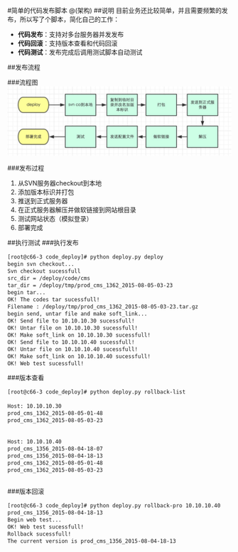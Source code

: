 #简单的代码发布脚本
@(架构)
##说明
目前业务还比较简单，并且需要频繁的发布，所以写了个脚本，简化自己的工作：
- **代码发布**：支持对多台服务器并发发布
- **代码回滚**：支持版本查看和代码回滚
- **代码测试**：发布完成后调用测试脚本自动测试

##发布流程

###流程图
![Alt text](./部署流程图.png)

###发布过程
1. 从SVN服务器checkout到本地
2. 添加版本标识并打包
3. 推送到正式服务器
4. 在正式服务器解压并做软链接到网站根目录
5. 测试网站状态（模拟登录）
6. 部署完成

##执行测试
###执行发布
```
[root@c66-3 code_deploy]# python deploy.py deploy
begin svn checkout...
Svn checkout sucessfull
src_dir = /deploy/code/cms
tar_dir = /deploy/tmp/prod_cms_1362_2015-08-05-03-23
begin tar...
OK! The codes tar sucessfull!
Filename : /deploy/tmp/prod_cms_1362_2015-08-05-03-23.tar.gz
begin send, untar file and make soft_link...
OK! Send file to 10.10.10.30 sucessfull!
OK! Untar file on 10.10.10.30 sucessfull!
OK! Make soft_link on 10.10.10.30 sucessfull!
OK! Send file to 10.10.10.40 sucessfull!
OK! Untar file on 10.10.10.40 sucessfull!
OK! Make soft_link on 10.10.10.40 sucessfull!
OK! Web test sucessfull!
```
###版本查看
```
[root@c66-3 code_deploy]# python deploy.py rollback-list

Host: 10.10.10.30 
prod_cms_1362_2015-08-05-01-48
prod_cms_1362_2015-08-05-03-23
            

Host: 10.10.10.40 
prod_cms_1356_2015-08-04-18-07
prod_cms_1356_2015-08-04-18-13
prod_cms_1362_2015-08-05-01-48
prod_cms_1362_2015-08-05-03-23
 
```
###版本回滚
```
[root@c66-3 code_deploy]# python deploy.py rollback-pro 10.10.10.40 prod_cms_1356_2015-08-04-18-13
Begin web test...
OK! Web test sucessfull!
Rollback sucessfull!
The current version is prod_cms_1356_2015-08-04-18-13
```
 
